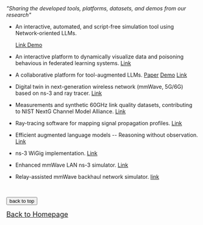 
<!-- <font size=5> Open Tools, Platforms, Datasets, and Demos </font> -->

&emsp;

*"Sharing the developed tools, platforms, datasets, and demos from our research"*

  * An interactive, automated, and script-free simulation tool using Network-oriented LLMs.

    [Link Demo](https://github.com/ak-maker/sionna-LLMs/tree/main)

  * An interactive platform to dynamically visualize data and poisoning behavious in federated learning systems. [Link](https://github.com/CathyXueqingZhang/DataPoisoningVis)
 
  * A collaborative platform for tool-augmented LLMs. [Paper](https://arxiv.org/pdf/2308.04030) [Demo](https://www.youtube.com/watch?v=7dZ3ZvsI7sw) [Link](https://github.com/Gentopia-AI/Gentopia)

  * Digital twin in next-generation wireless network (mmWave, 5G/6G) based on ns-3 and ray tracer. [Link](https://github.com/yuchen-sh/Network-Digital-Twin)

  * Measurements and synthetic 60GHz link quality datasets, contributing to NIST NextG Channel Model Alliance. [Link](https://nextg.nist.gov/submissions/149)

  * Ray-tracing software for mapping signal propagation profiles. [Link](https://github.com/yuchen-sh/Ray-tracer-for-network-twinning)

  * Efficient augmented language models -- Reasoning without observation. [Link](https://github.com/billxbf/ReWOO)

  * ns-3 WiGig implementation. [Link](https://apps.nsnam.org/app/wigig/)
  
  * Enhanced mmWave LAN ns-3 simulator. [Link](<https://github.com/yuchen-sh/mmWave-WLAN-802.11ad/tree/master>)

  * Relay-assisted mmWave backhaul network simulator. [link](https://github.com/hqfrank/ns3-mmwave-relay/tree/master)
 
  <!-- * The platform for the development of digital twin in 3D wireless networks for signal source localization based on NSF AERPAW testbed and Virtual Development Environment. [Link (to be announced)](https://github.ncsu.edu/bchatte/RoverChallenge) -->



&emsp;




  <!-- <img alt="" src="sponsor6.png" width="86%" height="86%" /> -->



<div style="text-align:left">
     <a href="#top"><input type="button" value="back to top" /></a>
</div>

[<u><font size='4'>Back to Homepage</font></u>](https://yuchen-sh.github.io)

  


